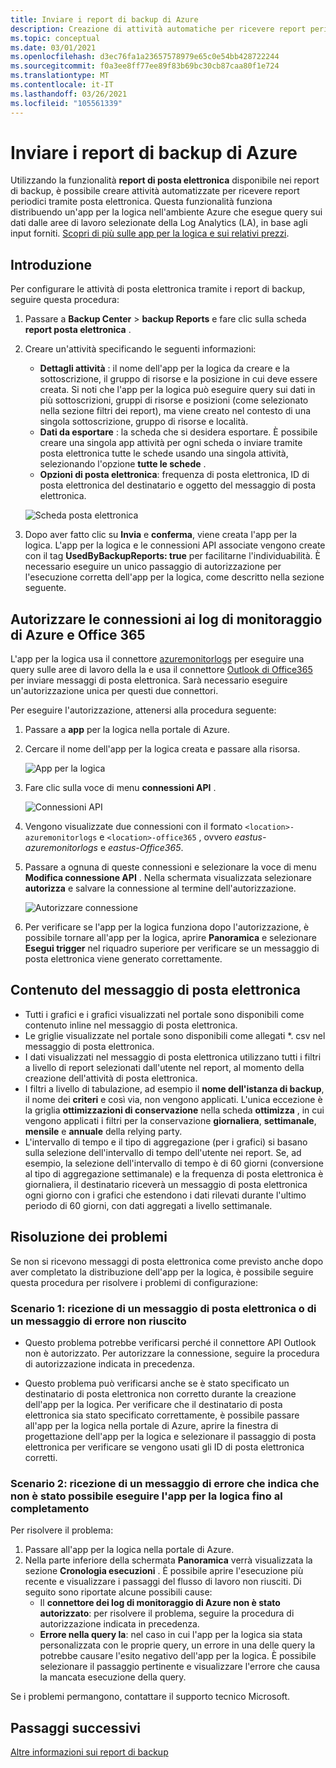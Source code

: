 ```yaml
---
title: Inviare i report di backup di Azure
description: Creazione di attività automatiche per ricevere report periodici tramite posta elettronica
ms.topic: conceptual
ms.date: 03/01/2021
ms.openlocfilehash: d3ec76fa1a23657578979e65c0e54bb428722244
ms.sourcegitcommit: f0a3ee8ff77ee89f83b69bc30cb87caa80f1e724
ms.translationtype: MT
ms.contentlocale: it-IT
ms.lasthandoff: 03/26/2021
ms.locfileid: "105561339"
---
```

# <a name="email-azure-backup-reports"></a>Inviare i report di backup di Azure

Utilizzando la funzionalità **report di posta elettronica** disponibile nei report di backup, è possibile creare attività automatizzate per ricevere report periodici tramite posta elettronica. Questa funzionalità funziona distribuendo un'app per la logica nell'ambiente Azure che esegue query sui dati dalle aree di lavoro selezionate della Log Analytics (LA), in base agli input forniti. [Scopri di più sulle app per la logica e sui relativi prezzi](https://azure.microsoft.com/pricing/details/logic-apps/).

## <a name="getting-started"></a>Introduzione

Per configurare le attività di posta elettronica tramite i report di backup, seguire questa procedura:

1.  Passare a **Backup Center**  >  **backup Reports** e fare clic sulla scheda **report posta elettronica** .
2.  Creare un'attività specificando le seguenti informazioni:
    * **Dettagli attività** : il nome dell'app per la logica da creare e la sottoscrizione, il gruppo di risorse e la posizione in cui deve essere creata. Si noti che l'app per la logica può eseguire query sui dati in più sottoscrizioni, gruppi di risorse e posizioni (come selezionato nella sezione filtri dei report), ma viene creato nel contesto di una singola sottoscrizione, gruppo di risorse e località.
    * **Dati da esportare** : la scheda che si desidera esportare. È possibile creare una singola app attività per ogni scheda o inviare tramite posta elettronica tutte le schede usando una singola attività, selezionando l'opzione **tutte le schede** .
    * **Opzioni di posta elettronica**: frequenza di posta elettronica, ID di posta elettronica del destinatario e oggetto del messaggio di posta elettronica.

    ![Scheda posta elettronica](./media/backup-azure-configure-backup-reports/email-tab.png)

3.  Dopo aver fatto clic su **Invia** e **conferma**, viene creata l'app per la logica. L'app per la logica e le connessioni API associate vengono create con il tag **UsedByBackupReports: true** per facilitarne l'individuabilità. È necessario eseguire un unico passaggio di autorizzazione per l'esecuzione corretta dell'app per la logica, come descritto nella sezione seguente.

## <a name="authorize-connections-to-azure-monitor-logs-and-office-365"></a>Autorizzare le connessioni ai log di monitoraggio di Azure e Office 365

L'app per la logica usa il connettore [azuremonitorlogs](/connectors/azuremonitorlogs/) per eseguire una query sulle aree di lavoro della la e usa il connettore [Outlook di Office365](/connectors/office365connector/) per inviare messaggi di posta elettronica. Sarà necessario eseguire un'autorizzazione unica per questi due connettori. 
 
Per eseguire l'autorizzazione, attenersi alla procedura seguente:

1.  Passare a **app** per la logica nella portale di Azure.
2.  Cercare il nome dell'app per la logica creata e passare alla risorsa.

    ![App per la logica](./media/backup-azure-configure-backup-reports/logic-apps.png)

3.  Fare clic sulla voce di menu **connessioni API** .

    ![Connessioni API](./media/backup-azure-configure-backup-reports/api-connections.png)

4.  Vengono visualizzate due connessioni con il formato `<location>-azuremonitorlogs` e `<location>-office365` , ovvero _eastus-azuremonitorlogs_ e _eastus-Office365_.
5.  Passare a ognuna di queste connessioni e selezionare la voce di menu **Modifica connessione API** . Nella schermata visualizzata selezionare **autorizza** e salvare la connessione al termine dell'autorizzazione.

    ![Autorizzare connessione](./media/backup-azure-configure-backup-reports/authorize-connections.png)

6.  Per verificare se l'app per la logica funziona dopo l'autorizzazione, è possibile tornare all'app per la logica, aprire **Panoramica** e selezionare **Esegui trigger** nel riquadro superiore per verificare se un messaggio di posta elettronica viene generato correttamente.

## <a name="contents-of-the-email"></a>Contenuto del messaggio di posta elettronica

* Tutti i grafici e i grafici visualizzati nel portale sono disponibili come contenuto inline nel messaggio di posta elettronica.
* Le griglie visualizzate nel portale sono disponibili come allegati *. csv nel messaggio di posta elettronica.
* I dati visualizzati nel messaggio di posta elettronica utilizzano tutti i filtri a livello di report selezionati dall'utente nel report, al momento della creazione dell'attività di posta elettronica.
* I filtri a livello di tabulazione, ad esempio il **nome dell'istanza di backup**, il nome dei **criteri** e così via, non vengono applicati. L'unica eccezione è la griglia **ottimizzazioni di conservazione** nella scheda **ottimizza** , in cui vengono applicati i filtri per la conservazione **giornaliera**, **settimanale**, **mensile** e **annuale** della relying party.
* L'intervallo di tempo e il tipo di aggregazione (per i grafici) si basano sulla selezione dell'intervallo di tempo dell'utente nei report. Se, ad esempio, la selezione dell'intervallo di tempo è di 60 giorni (conversione al tipo di aggregazione settimanale) e la frequenza di posta elettronica è giornaliera, il destinatario riceverà un messaggio di posta elettronica ogni giorno con i grafici che estendono i dati rilevati durante l'ultimo periodo di 60 giorni, con dati aggregati a livello settimanale.

## <a name="troubleshooting-issues"></a>Risoluzione dei problemi

Se non si ricevono messaggi di posta elettronica come previsto anche dopo aver completato la distribuzione dell'app per la logica, è possibile seguire questa procedura per risolvere i problemi di configurazione:

### <a name="scenario-1-receiving-neither-a-successful-email-nor-an-error-email"></a>Scenario 1: ricezione di un messaggio di posta elettronica o di un messaggio di errore non riuscito

* Questo problema potrebbe verificarsi perché il connettore API Outlook non è autorizzato. Per autorizzare la connessione, seguire la procedura di autorizzazione indicata in precedenza.

* Questo problema può verificarsi anche se è stato specificato un destinatario di posta elettronica non corretto durante la creazione dell'app per la logica. Per verificare che il destinatario di posta elettronica sia stato specificato correttamente, è possibile passare all'app per la logica nella portale di Azure, aprire la finestra di progettazione dell'app per la logica e selezionare il passaggio di posta elettronica per verificare se vengono usati gli ID di posta elettronica corretti.

### <a name="scenario-2-receiving-an-error-email-that-says-that-the-logic-app-failed-to-execute-to-completion"></a>Scenario 2: ricezione di un messaggio di errore che indica che non è stato possibile eseguire l'app per la logica fino al completamento

Per risolvere il problema:
1.  Passare all'app per la logica nella portale di Azure.
2.  Nella parte inferiore della schermata **Panoramica** verrà visualizzata la sezione **Cronologia esecuzioni** . È possibile aprire l'esecuzione più recente e visualizzare i passaggi del flusso di lavoro non riusciti. Di seguito sono riportate alcune possibili cause:
    * Il **connettore dei log di monitoraggio di Azure non è stato autorizzato**: per risolvere il problema, seguire la procedura di autorizzazione indicata in precedenza.
    * **Errore nella query la**: nel caso in cui l'app per la logica sia stata personalizzata con le proprie query, un errore in una delle query la potrebbe causare l'esito negativo dell'app per la logica. È possibile selezionare il passaggio pertinente e visualizzare l'errore che causa la mancata esecuzione della query.

Se i problemi permangono, contattare il supporto tecnico Microsoft.

## <a name="next-steps"></a>Passaggi successivi
[Altre informazioni sui report di backup](./configure-reports.md)